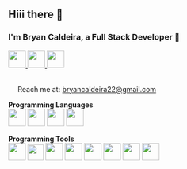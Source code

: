 ## Hiii there 👋
### I'm Bryan Caldeira, a Full Stack Developer 🚀

<a href="https://twitter.com/bryan_caldeira">
  <img height="35" src="https://img.icons8.com/fluent/48/000000/twitter.png"/>
</a>

<a href="https://www.linkedin.com/in/bryan-caldeira">
  <img height="35" src="https://img.icons8.com/fluent/48/000000/linkedin.png"/>
</a>

<a href="https://www.instagram.com/bryan.caldeira">
  <img height="35" src="https://img.icons8.com/fluent/48/000000/instagram-new.png"/>
</a>

<br />
<br />

<img height="15" src="https://img.icons8.com/cute-clipart/64/000000/email.png"/> Reach me at: <a href="mailto:bryancaldeira22@gmail.com">bryancaldeira22@gmail.com</a>
<br />

**Programming Languages**  
<img height="35" src="https://img.icons8.com/color/48/000000/python.png"/>
<img height="35" src="https://img.icons8.com/color/48/000000/java-coffee-cup-logo.png"/>
<img height="35" src="https://img.icons8.com/color/48/000000/javascript.png"/>
<img height="35" src="https://img.icons8.com/color/48/000000/c-programming.png"/>

**Programming Tools** <br />
<img height="35" src="https://img.icons8.com/color/48/000000/git.png"/>
<img height="32" src="https://netbeans.apache.org/images/apache-netbeans.svg"/>
<img height="35" src="https://img.icons8.com/fluent/48/000000/visual-studio-code-2019.png"/>
<img height="35" src="https://www.spyder-ide.org/static/images/spyder-logo.svg"/>
<img height="35" src="https://jupyter.org/assets/main-logo.svg"/>
<img height="35" src="https://img.icons8.com/color/48/000000/intellij-idea.png"/>
<img height="35" src="https://img.icons8.com/color/48/000000/pycharm.png"/>
<img height="35" src="https://img.icons8.com/ios/50/000000/atom-editor.png"/>
